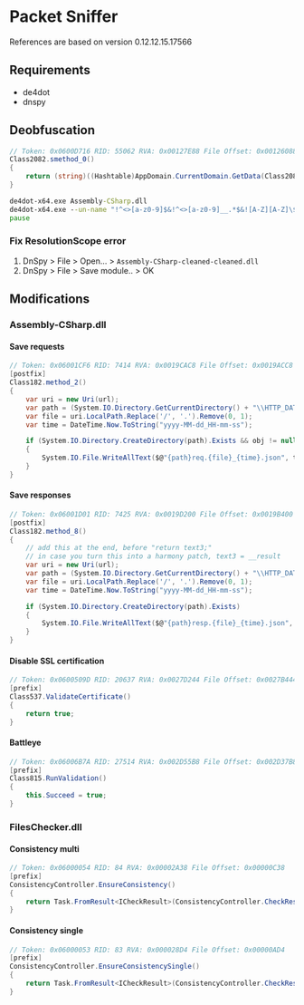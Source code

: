# Packet Sniffer

References are based on version 0.12.12.15.17566

## Requirements

- de4dot
- dnspy

## Deobfuscation

```cs
// Token: 0x0600D716 RID: 55062 RVA: 0x00127E88 File Offset: 0x00126088
Class2082.smethod_0()
{
    return (string)((Hashtable)AppDomain.CurrentDomain.GetData(Class2082.string_0))[int_0];
}
```

```cmd
de4dot-x64.exe Assembly-CSharp.dll
de4dot-x64.exe --un-name "!^<>[a-z0-9]$&!^<>[a-z0-9]__.*$&![A-Z][A-Z]\$<>.*$&^[a-zA-Z_<{$][a-zA-Z_0-9<>{}$.`-]*$" "Assembly-CSharp-cleaned.dll" --strtyp delegate --strtok 0x0600D716
pause
```

### Fix ResolutionScope error

1. DnSpy > File > Open... > `Assembly-CSharp-cleaned-cleaned.dll`
2. DnSpy > File > Save module.. > OK

## Modifications

### Assembly-CSharp.dll

#### Save requests

```cs
// Token: 0x06001CF6 RID: 7414 RVA: 0x0019CAC8 File Offset: 0x0019ACC8
[postfix]
Class182.method_2()
{
    var uri = new Uri(url);
    var path = (System.IO.Directory.GetCurrentDirectory() + "\\HTTP_DATA\\").Replace("\\\\", "\\");
    var file = uri.LocalPath.Replace('/', '.').Remove(0, 1);
    var time = DateTime.Now.ToString("yyyy-MM-dd_HH-mm-ss");

    if (System.IO.Directory.CreateDirectory(path).Exists && obj != null)
    {
        System.IO.File.WriteAllText($@"{path}req.{file}_{time}.json", text);
    }
}
```

#### Save responses

```cs
// Token: 0x06001D01 RID: 7425 RVA: 0x0019D200 File Offset: 0x0019B400
[postfix]
Class182.method_8()
{
    // add this at the end, before "return text3;"
    // in case you turn this into a harmony patch, text3 = __result
    var uri = new Uri(url);
    var path = (System.IO.Directory.GetCurrentDirectory() + "\\HTTP_DATA\\").Replace("\\\\", "\\");
    var file = uri.LocalPath.Replace('/', '.').Remove(0, 1);
    var time = DateTime.Now.ToString("yyyy-MM-dd_HH-mm-ss");

    if (System.IO.Directory.CreateDirectory(path).Exists)
    {
        System.IO.File.WriteAllText($@"{path}resp.{file}_{time}.json", text3);
    }
}
```

#### Disable SSL certification

```cs
// Token: 0x0600509D RID: 20637 RVA: 0x0027D244 File Offset: 0x0027B444
[prefix]
Class537.ValidateCertificate()
{
    return true;
}
```

#### Battleye

```cs
// Token: 0x06006B7A RID: 27514 RVA: 0x002D55B8 File Offset: 0x002D37B8
[prefix]
Class815.RunValidation()
{
    this.Succeed = true;
}
```

### FilesChecker.dll

#### Consistency multi

```cs
// Token: 0x06000054 RID: 84 RVA: 0x00002A38 File Offset: 0x00000C38
[prefix]
ConsistencyController.EnsureConsistency()
{
    return Task.FromResult<ICheckResult>(ConsistencyController.CheckResult.Succeed(new TimeSpan()));
}
```

#### Consistency single

```cs
// Token: 0x06000053 RID: 83 RVA: 0x000028D4 File Offset: 0x00000AD4
[prefix]
ConsistencyController.EnsureConsistencySingle()
{
    return Task.FromResult<ICheckResult>(ConsistencyController.CheckResult.Succeed(new TimeSpan()));
}
```
